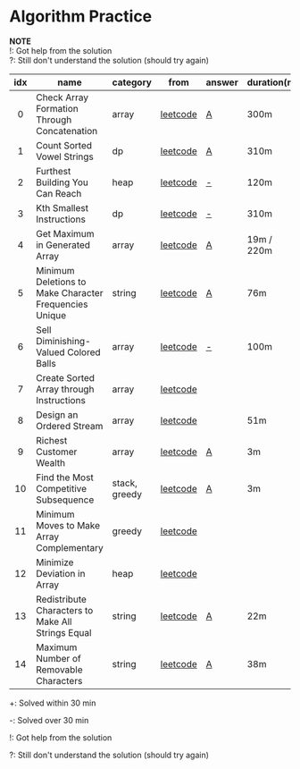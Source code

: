 # Algorithm Practice
    

**NOTE**  
!: Got help from the solution  
?: Still don't understand the solution (should try again)  

| idx | name                  | category | from | answer | duration(m) | note |
|:---:|-----------------------|----------|------|--------|-------------|------|
| 0   | Check Array Formation Through Concatenation | array | [leetcode](https://leetcode.com/contest/weekly-contest-213/problems/check-array-formation-through-concatenation/) | [A](array/check-array-formation-through-concatenation.py) | 300m | - |
| 1   | Count Sorted Vowel Strings | dp | [leetcode](https://leetcode.com/contest/weekly-contest-213/problems/count-sorted-vowel-strings/) | [A](dp/count-sorted-vowel-strings.py) | 310m | - |
| 2   | Furthest Building You Can Reach | heap | [leetcode](https://leetcode.com/contest/weekly-contest-213/problems/furthest-building-you-can-reach/) | [-](heap/furthest-building-you-can-reach.py) | 120m | ? |
| 3   | Kth Smallest Instructions | dp | [leetcode](https://leetcode.com/contest/weekly-contest-213/problems/kth-smallest-instructions/) | [-](dp/kth-smallest-instructions.py) | 310m | ? |
| 4   | Get Maximum in Generated Array | array | [leetcode](https://leetcode.com/contest/weekly-contest-214/problems/get-maximum-in-generated-array/) | [A](array/get-maximum-in-generated-array.py) | 19m / 220m  | + |
| 5   | Minimum Deletions to Make Character Frequencies Unique | string | [leetcode](https://leetcode.com/contest/weekly-contest-214/problems/minimum-deletions-to-make-character-frequencies-unique/) | [A](string/minimum-deletions-to-make-character-frequencies-unique.py) | 76m  | - |
| 6   | Sell Diminishing-Valued Colored Balls | array | [leetcode](https://leetcode.com/contest/weekly-contest-214/problems/sell-diminishing-valued-colored-balls/) | [-](array/sell-diminishing-valued-colored-balls.py) | 100m  | ? |
| 7   | Create Sorted Array through Instructions | array | [leetcode](https://leetcode.com/contest/weekly-contest-214/problems/create-sorted-array-through-instructions/) |  |   | ? |
| 8   | Design an Ordered Stream | array | [leetcode](https://leetcode.com/contest/weekly-contest-215/problems/design-an-ordered-stream/) |  | 51m | ? |
| 9   | Richest Customer Wealth | array | [leetcode](https://leetcode.com/contest/weekly-contest-217/problems/richest-customer-wealth/) | [A](array/richest-customer-wealth.py) | 3m | + |
| 10   | Find the Most Competitive Subsequence | stack, greedy | [leetcode](https://leetcode.com/contest/weekly-contest-217/problems/find-the-most-competitive-subsequence/) | [A](stack/find-the-most-competitive-subsequence.py) | 3m | + |
| 11   | Minimum Moves to Make Array Complementary | greedy | [leetcode](https://leetcode.com/contest/weekly-contest-217/problems/minimum-moves-to-make-array-complementary/) |  |  | ? |
| 12   | Minimize Deviation in Array | heap | [leetcode](https://leetcode.com/contest/weekly-contest-217/problems/minimize-deviation-in-array/) |  |  | ? |
| 13   | Redistribute Characters to Make All Strings Equal | string | [leetcode](https://leetcode.com/problems/redistribute-characters-to-make-all-strings-equal/) | [A](string/redistribute-characters-to-make-all-strings-equal.py) | 22m | + |
| 14   | Maximum Number of Removable Characters | string | [leetcode](https://leetcode.com/problems/maximum-number-of-removable-characters/) | [A](string/maximum-number-of-removable-characters.py) | 38m | ! |

+: Solved within 30 min

-: Solved over 30 min

!: Got help from the solution

?: Still don't understand the solution (should try again)